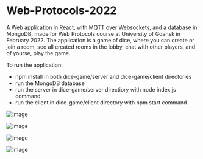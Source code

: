 # Web-Protocols-2022
A Web application in React, with MQTT over Websockets, and a database in MongoDB, made for Web Protocols course at University of Gdansk in February 2022.
The application is a game of dice, where you can create or join a room, see all created rooms in the lobby, chat with other players, and of yourse, play the game.

To run the application:
- npm install in both dice-game/server and dice-game/client directories
- run the MongoDB database
- run the server in dice-game/server directiory with node index.js command
- run the client in dice-game/client directory with npm start command


![image](https://user-images.githubusercontent.com/58569359/157289074-af391ab0-9d80-4a25-bce8-12f27f3a9015.png)



![image](https://user-images.githubusercontent.com/58569359/157289152-538b7866-71aa-46f8-bfdd-214df92fcd0d.png)



![image](https://user-images.githubusercontent.com/58569359/157289234-5cadacec-b90a-4015-8878-91b23627c914.png)



![image](https://user-images.githubusercontent.com/58569359/157289292-ac4a97c9-b2d3-43d0-a769-6ec3293631ad.png)

